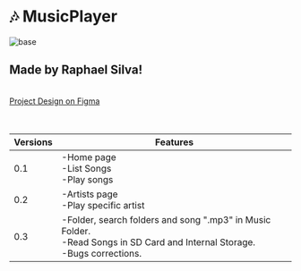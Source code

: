# :notes: MusicPlayer
![base](https://user-images.githubusercontent.com/66075182/104467588-3f92b780-5595-11eb-850d-80a3c1baa41e.png)

## Made by Raphael Silva!

<br/>
<a href="https://www.figma.com/file/SO27pGhZDq5SOkNOuBAira/Music-Player?node-id=0%3A1">
  Project Design on Figma 
</a>
<br/><br/><br/>

Versions | Features
-------- | ---------
0.1| -Home page<br/> -List Songs<br/> -Play songs<br/>
0.2| -Artists page<br/> -Play specific artist
0.3| -Folder, search folders and song ".mp3" in Music Folder.<br/> -Read Songs in SD Card and Internal Storage.<br/> -Bugs corrections.
